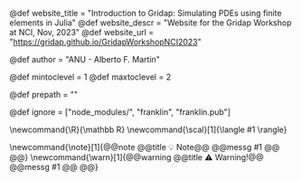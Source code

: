 <!--
Add here global page variables to use throughout your website.
The website_* must be defined for the RSS to work
-->
@def website_title = "Introduction to Gridap: Simulating PDEs using finite elements in Julia"
@def website_descr = "Website for the Gridap Workshop at NCI, Nov, 2023"
@def website_url   = "https://gridap.github.io/GridapWorkshopNCI2023"

@def author = "ANU - Alberto F. Martin"

@def mintoclevel = 1
@def maxtoclevel = 2

@def prepath = ""
<!--
Add here files or directories that should be ignored by Franklin, otherwise
these files might be copied and, if markdown, processed by Franklin which
you might not want. Indicate directories by ending the name with a `/`.
-->
@def ignore = ["node_modules/", "franklin", "franklin.pub"]

<!--
Add here global latex commands to use throughout your
pages. It can be math commands but does not need to be.
For instance:
* \newcommand{\phrase}{This is a long phrase to copy.}
-->
\newcommand{\R}{\mathbb R}
\newcommand{\scal}[1]{\langle #1 \rangle}

\newcommand{\note}[1]{@@note @@title :bulb: Note@@ @@messg #1 @@ @@}
\newcommand{\warn}[1]{@@warning @@title ⚠️ Warning!@@ @@messg #1 @@ @@}